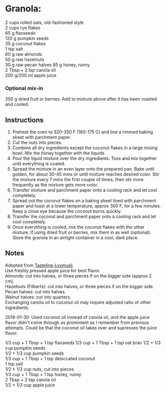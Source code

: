 # Granola:

2 cups rolled oats, old-fashioned style  
2 cups rye flakes  
65 g flaxseeds  
120 g pumpkin seeds  
35 g coconut flakes  
1 tsp salt  
60 g raw almonds  
50 g raw hazelnuts  
30 g raw pecan halves
85 g honey, runny  
2 Tbsp + 2 tsp canola oil  
200 g/200 ml apple juice  

### Optional mix-in
200 g dried fruit or berries. Add to mixture above after it has been roasted and cooled.

## Instructions
1. Preheat the oven to 320-350 F (160-175 C) and line a rimmed baking sheet with parchment paper.
1. Cut the nuts into pieces.  
2. Combine all dry ingredients except the coconut flakes in a large mixing bowl. Mix the honey together with the liquids.
3. Pour the liquid mixture over the dry ingredients. Toss and mix together until everything is coated. 
4. Spread the mixture in an even layer onto the prepared pan. Bake until golden, for about 30-45 mins or until mixture reaches desired color. Stir the mixture every 7 mins the first couple of times, then stir more frequently as the mixture gets more color.
5. Transfer mixture and parchment paper onto a cooling rack and let cool completely. 
6. Spread out the coconut flakes on a baking sheet lined with parchment paper and toast at a lower temperature, approx 300 F, for a few minutes. Keep a close eye because the coconut burns quickly.  
7. Transfer the coconut and parchment paper onto a cooling rack and let cool completely.  
8. Once everything is cooled, mix the coconut flakes with the other mixture. If using dried fruit or berries, mix them in as well (optional). Store the granola in an airtight container in a cool, dark place.  


## Notes

Adopted from [Tasteline-Lyxmusli](http://www.tasteline.com/recept/lyxmusli/)  
Use freshly pressed apple juice for best flavor.  
Almonds: cut into halves, or three pieces if on the bigger side (approx 2 cm).  
Hazelnuts (Filberts): cut into halves, or three pieces if on the bigger side.  
Pecan halves: cut into halves.  
Walnut halves: cut into quarters.  
Exchanging canola oil to coconut oil may require adjusted ratio of other ingredients.

2018-01-30: Used coconut oil instead of canola oil, and the apple juice flavor didn't come through as promintent as I remember from previous attempts. Could be that the coconut oil takes over and supresses the juice flavor.

1/3 cup + 1 Tbsp + 1 tsp flaxseeds
1/3 cup + 1 Tbsp + 1 tsp oat bran
1/2 + 1/3 cup pumpkin seeds  
1/2 + 1/3 cup pumpkin seeds  
1/3 cup + 1 Tbsp + 1 tsp desiccated coconut  
1 tsp salt  
1/2 + 1/3 cup nuts, cut into pieces  
1/3 cup + 1 Tbsp + 1 tsp honey, runny  
2 Tbsp + 2 tsp canola oil  
1/2 + 1/3 cup apple juice  
